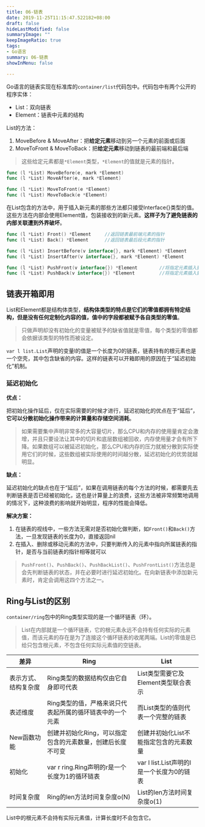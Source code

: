 ```yaml
---
title: 06-链表
date: 2019-11-25T11:15:47.522182+08:00
draft: false
hideLastModified: false
summaryImage: ""
keepImageRatio: true
tags:
- Go语言
summary: 06-链表
showInMenu: false

---
```


Go语言的链表实现在标准库的`container/list`代码包中。代码包中有两个公开的程序实体：

- List：双向链表
- Element：链表中元素的结构

List的方法：

1. MoveBefore & MoveAfter：把**给定元素**移动到另一个元素的前面或后面
2. MoveToFront & MoveToBack：把**给定元素**移动到链表的最前端和最后端

> 这些给定元素都是`*Element`类型，`*Element`的值就是元素的指针。

```go
func (l *List) MoveBefore(e, mark *Element)
func (l *List) MoveAfter(e, mark *Element)

func (l *List) MoveToFront(e *Element)
func (l *List) MoveToBack(e *Element)
```

在List包含的方法中，用于插入新元素的那些方法都只接受Interface{}类型的值。这些方法在内部会使用Element值，包装接收到的新元素。**这样子为了避免链表的内部关联遭到外界破坏**。

```go
func (l *List) Front() *Element     //返回链表最前端元素的指针
func (l *List) Back() *Element      //返回链表最后段元素的指针

func (l *List) InsertBefore(v interface{}, mark *Element) *Element      //在链表指定元素前插入元素并返回插入元素的指针
func (l *List) InsertAfter(v interface{}, mark *Element) *Element       //在链表指定元素后插入元素并返回插入元素的指针

func (l *List) PushFront(v interface{}) *Element        //将指定元素插入到链表头
func (l *List) PushBack(v interface{}) *Element         //将指定元素插入到链表尾
```

## 链表开箱即用

List和Element都是结构体类型，**结构体类型的特点是它们的零值都拥有特定结构，但是没有任何定制化内容的值，值中的字段都被赋予各自类型的零值**。

> 只做声明却没有初始化的变量被赋予的缺省值就是零值，每个类型的零值都会依据该类型的特性而被设定。

`var l list.List`声明的变量l的值是一个长度为0的链表，链表持有的根元素也是一个空壳，其中包含缺省的内容。这样的链表可以开箱即用的原因在于“延迟初始化”机制。

### 延迟初始化

**优点：**

把初始化操作延后，仅在实际需要的时候才进行，延迟初始化的优点在于“延后”，**它可以分散初始化操作带来的计算量和存储空间消耗**。

> 如果需要集中声明非常多的大容量切片，那么CPU和内存的使用量肯定会激增，并且只要设法让其中的切片和底层数组被回收，内存使用量才会有所下降。如果数组可以被延迟初始化，那么CPU和内存的压力就被分散到实际使用它们的时候，这些数组被实际使用的时间越分散，延迟初始化的优势就越明显。

**缺点：**

延迟初始化的缺点也在于“延后”，如果在调用链表的每个方法的时候，都需要先去判断链表是否已经被初始化，这也是计算量上的浪费，这些方法被非常频繁地调用的情况下，这种浪费的影响就开始明显，程序的性能会降低。

**解决方案：**

1. 在链表的视线中，一些方法无需对是否初始化做判断，如`Front()`和`Back()`方法，一旦发现链表的长度为0，直接返回nil
2. 在插入、删除或移动元素的方法中，只要判断传入的元素中指向所属链表的指针，是否与当前链表的指针相等就可以

> `PushFront()`、`PushBack()`、`PushBackList()`、`PushFrontList()`方法总是会先判断链表的状态，并在必要时进行延迟初始化。在向新链表中添加新元素时，肯定会调用这四个方法之一。

## Ring与List的区别

`container/ring`包中的Ring类型实现的是一个循环链表（环）。

> List在内部就是一个循环链表，它的根元素永远不会持有任何实际的元素值，而该元素的存在是为了连接这个循环链表的收尾两端。List的零值是已给只包含根元素，不包含任何实际元素值的空链表。

| 差异                 | Ring                                                       | List                                      |
| -------------------- | ---------------------------------------------------------- | ----------------------------------------- |
| 表示方式、结构复杂度 | Ring类型的数据结构仅由它自身即可代表                       | List类型需要它及Element类型联合表示       |
| 表述维度             | Ring类型的值，严格来说只代表起所属的循环链表中的一个元素   | 而List类型的值则代表一个完整的链表        |
| New函数功能          | 创建并初始化Ring，可以指定包含的元素数量，创建后长度不可变 | 创建并初始化List不能指定包含的元素数量    |
| 初始化               | var r ring.Ring声明的r是一个长度为1的循环链表              | var l list.List声明的l是一个长度为0的链表 |
| 时间复杂度           | Ring的len方法时间复杂度o(N)                                | List的len方法时间复杂度o(1)               |

List中的根元素不会持有实际元素值，计算长度时不会包含它。




